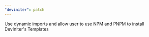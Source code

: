 ```yaml
---
"deviniter": patch
---
```


Use dynamic imports and allow user to use NPM and PNPM to install DevIniter's Templates
